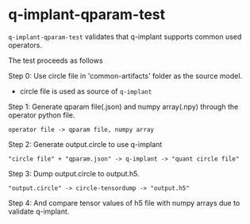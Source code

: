 # q-implant-qparam-test

`q-implant-qparam-test` validates that q-implant supports common used operators.

The test proceeds as follows

Step 0: Use circle file in 'common-artifacts' folder as the source model.
   - circle file is used as source of `q-implant`

Step 1: Generate qparam file(.json) and numpy array(.npy) through the operator python file.
```
operator file -> qparam file, numpy array
```

Step 2: Generate output.circle to use q-implant
```
"circle file" + "qparam.json" -> q-implant -> "quant circle file"
```

Step 3: Dump output.circle to output.h5.
```
"output.circle" -> circle-tensordump -> "output.h5"
```

Step 4: And compare tensor values of h5 file with numpy arrays due to validate q-implant.
